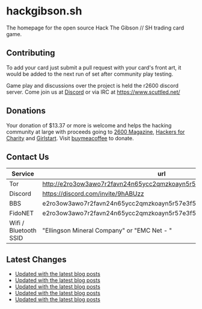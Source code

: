 # hackgibson.sh
The homepage for the open source Hack The Gibson // SH trading card game.


## Contributing

To add your card just submit a pull request with your card's front art, it would be added to the next run of set after community play testing.

Game play and discussions over the project is held the r2600 discord server. Come join us at [Discord](https://discord.com/invite/9hABUzz) or via IRC at https://www.scuttled.net/


## Donations

Your donation of $13.37 or more is welcome and helps the hacking community at large with proceeds going to [2600 Magazine](https://2600.com/), [Hackers for Charity](https://hackersforcharity.org) and [Girlstart](https://girlstart.org).  Visit [buymeacoffee](https://www.buymeacoffee.com/hackgibson.sh) to donate.


## Contact Us

Service | url
-|-
Tor | http://e2ro3ow3awo7r2favn24n65ycc2qmzkoayn5r57e3f56nvjwdcgg32ad.onion
Discord | https://discord.com/invite/9hABUzz
BBS | e2ro3ow3awo7r2favn24n65ycc2qmzkoayn5r57e3f56nvjwdcgg32ad.onion:23
FidoNET | e2ro3ow3awo7r2favn24n65ycc2qmzkoayn5r57e3f56nvjwdcgg32ad.onion:24554
Wifi / Bluetooth SSID | "Ellingson Mineral Company" or "EMC Net - <fidonet address>"

## Latest Changes
<!-- BLOG-POST-LIST:START -->
- [Updated with the latest blog posts](https://github.com/DFW2600/hackgibson.sh/commit/8a00b8c40bcf254cdc428af8d66e0910f78ab5dd)
- [Updated with the latest blog posts](https://github.com/DFW2600/hackgibson.sh/commit/bf26175751c518e61fb2368a1668cb6fbeb6a751)
- [Updated with the latest blog posts](https://github.com/DFW2600/hackgibson.sh/commit/5315d0fd7a7c57841e6ad97a2a8aab7a5d06cfe1)
- [Updated with the latest blog posts](https://github.com/DFW2600/hackgibson.sh/commit/e0092457ce4072ca2e77396573ec9b9ebe5abe77)
- [Updated with the latest blog posts](https://github.com/DFW2600/hackgibson.sh/commit/08a36711d6b643f5c5befba754b1a197c4bcdd7b)
<!-- BLOG-POST-LIST:END -->
